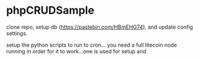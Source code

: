 # phpCRUDSample

clone repo, setup db (https://pastebin.com/HBmEHG74), and update config settings.  

setup the python scripts to run to cron... you need a full litecoin node running in order for it to work...one is used for setup and
